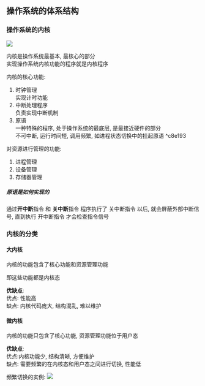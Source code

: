 ## 操作系统的体系结构
### 操作系统的内核

![](https://gitee.com/four_four/picgo/raw/master/img/20211128150103.png)

内核是操作系统最基本, 最核心的部分<br>实现操作系统内核功能的程序就是内核程序

内核的核心功能:
1. 时钟管理<br>实现计时功能
2. 中断处理程序<br>负责实现中断机制
3. 原语<br>一种特殊的程序, 处于操作系统的最底层, 是最接近硬件的部分<br>不可中断, 运行时间短, 调用频繁, 如进程状态切换中的挂起原语 ^c8e193


对资源进行管理的功能:
1. 进程管理
2. 设备管理
3. 存储器管理

##### 原语是如何实现的
通过**开中断**指令 和 **关中断**指令
程序执行了 关中断指令 以后, 就会屏蔽外部中断信号, 直到执行 开中断指令 才会检查指令信号


### 内核的分类
#### 大内核
内核的功能包含了核心功能和资源管理功能

即这些功能都是内核态

**优缺点**:<br>
优点: 性能高<br>
缺点: 内核代码庞大, 结构混乱, 难以维护

#### 微内核
内核的功能只包含了核心功能, 资源管理功能位于用户态

**优缺点**:<br>
优点:内核功能少, 结构清晰, 方便维护<br>
缺点: 需要频繁的在内核态和用户态之间进行切换, 性能低

频繁切换的实例:
![](https://gitee.com/four_four/picgo/raw/master/img/20211128151414.png)

